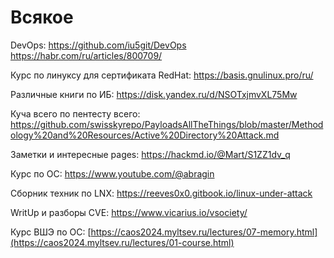 # Всякое

DevOps: https://github.com/iu5git/DevOps
https://habr.com/ru/articles/800709/

Курс по линуксу для сертификата RedHat: https://basis.gnulinux.pro/ru/

Различные книги по ИБ: https://disk.yandex.ru/d/NSOTxjmvXL75Mw

Куча всего по пентесту всего: https://github.com/swisskyrepo/PayloadsAllTheThings/blob/master/Methodology%20and%20Resources/Active%20Directory%20Attack.md

Заметки и интересные pages: https://hackmd.io/@Mart/S1ZZ1dv_q

Курс по ОС: https://www.youtube.com/@abragin

Сборник техник по LNX: https://reeves0x0.gitbook.io/linux-under-attack

WritUp и разборы CVE: https://www.vicarius.io/vsociety/

Курс ВШЭ по ОС: [https://caos2024.myltsev.ru/lectures/07-memory.html](https://caos2024.myltsev.ru/lectures/01-course.html)
